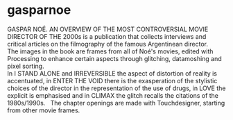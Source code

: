# gasparnoe
GASPAR NOÉ. AN OVERVIEW OF THE MOST CONTROVERSIAL MOVIE DIRECTOR OF THE 2000s is a publication that collects interviews and critical articles on the filmography of the famous Argentinean director.  
The images in the book are frames from all of Noé's movies, edited with Processing to enhance certain aspects through glitching, datamoshing and pixel sorting.  
In I STAND ALONE and IRREVERSIBLE the aspect of distortion of reality is accentuated, in ENTER THE VOID there is the exasperation of the stylistic choices of the director in the representation of the use of drugs, in LOVE the explicit is emphasised and in CLIMAX the glitch recalls the citations of the 1980s/1990s.  
The chapter openings are made with Touchdesigner, starting from other movie frames. 
